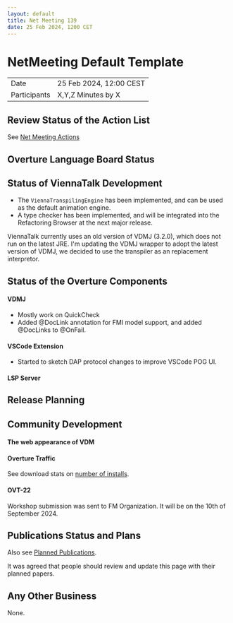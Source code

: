 ```yaml
---
layout: default
title: Net Meeting 139
date: 25 Feb 2024, 1200 CET
---
```


<script src="https://code.jquery.com/jquery-1.11.1.min.js">
</script>
<script src="/javascripts/edit.js"></script>
<script>setEditButonNm();</script>

# NetMeeting Default Template

|||
|---|---|
| Date | 25 Feb 2024, 12:00 CEST |
| Participants | X,Y,Z Minutes by X |


## Review Status of the Action List

See [Net Meeting Actions](https://github.com/overturetool/overturetool.github.io/issues?q=is%3Aopen+is%3Aissue+label%3A%22action+net-meeting%22)


## Overture Language Board Status


## Status of ViennaTalk Development

* The `ViennaTranspilingEngine` has been implemented, and can be used as the default animation engine.
* A type checker has been implemented, and will be integrated into the Refactoring Browser at the next major release.

ViennaTalk currently uses an old version of VDMJ (3.2.0), which does not run on the latest JRE. I'm updating the VDMJ wrapper to adopt the latest version of VDMJ, we decided to use the transpiler as an replacement interpretor.

##  Status of the Overture Components

#### VDMJ

* Mostly work on QuickCheck
* Added @DocLink annotation for FMI model support, and added @DocLinks to @OnFail.

#### VSCode Extension

* Started to sketch DAP protocol changes to improve VSCode POG UI.

#### LSP Server

##  Release Planning

##  Community Development

#### The web appearance of VDM 

#### Overture Traffic

See download stats on [number of installs](https://marketplace.visualstudio.com/items?itemName=overturetool.vdm-vscode).

#### OVT-22 

Workshop submission was sent to FM Organization. It will be on the 10th of September 2024.

##  Publications Status and Plans

Also see [Planned Publications](https://www.overturetool.org/publications/PlannedPublications.html).

It was agreed that people should review and update this page with their planned papers.



##  Any Other Business

None.


<div id="edit_page_div"></div>

